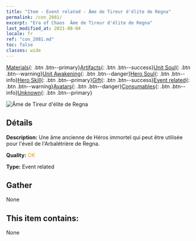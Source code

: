 ```yaml
---
title: "Item - Event related - Âme de Tireur d'élite de Regna"
permalink: /con_2081/
excerpt: "Era of Chaos  Âme de Tireur d'élite de Regna"
last_modified_at: 2021-08-04
locale: fr
ref: "con_2081.md"
toc: false
classes: wide
---
```

 [Materials](/ItemsFR/){: .btn .btn--primary}[Artifacts](/ItemsFR/Artifacts/){: .btn .btn--success}[Unit Soul](/ItemsFR/UnitSoul/){: .btn .btn--warning}[Unit Awakening](/ItemsFR/UnitAwakening/){: .btn .btn--danger}[Hero Soul](/ItemsFR/HeroSoul/){: .btn .btn--info}[Hero Skill](/ItemsFR/HeroSkill/){: .btn .btn--primary}[Gift](/ItemsFR/Gift/){: .btn .btn--success}[Event related](/ItemsFR/Events/){: .btn .btn--warning}[Avatars](/ItemsFR/Avatars/){: .btn .btn--danger}[Consumables](/ItemsFR/Consumables/){: .btn .btn--info}[Unknown](/ItemsFR/Unknown/){: .btn .btn--primary}

 ![Âme de Tireur d'élite de Regna](/images/t/juexing_9902.png)

## Détails
 **Description:** Une âme ancienne de Héros immortel qui peut être utilisée pour l'éveil de l'Arbalétrière de Regna.

 **Quality:** <span style="color: #FF8C00">OK</span>

 **Type:** Event related

## Gather

  None

## This item contains:

  None

